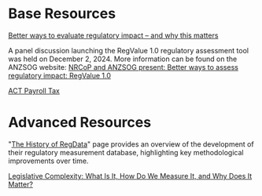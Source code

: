 # Base Resources

[Better ways to evaluate regulatory impact – and why this matters](https://anzsog.edu.au/news/better-ways-to-evaluate-regulatory-impact-and-why-this-matters/)

A panel discussion launching the RegValue 1.0 regulatory assessment tool was held on December 2, 2024.  More information can be found on the ANZSOG website: [NRCoP and ANZSOG present: Better ways to assess regulatory impact: RegValue 1.0](https://anzsog.edu.au/learning-and-development/events-and-conferences/nrcop-and-anzsog-present-better-ways-to-assess-regulatory-impact-regvalue-1-0/)

[ACT Payroll Tax](https://www.revenue.act.gov.au/payroll-tax)


# Advanced Resources

"[The History of RegData](https://www.quantgov.org/history)" page provides an overview of the development of their regulatory measurement database, highlighting key methodological improvements over time.

[Legislative Complexity: What Is It, How Do We Measure It, and Why Does It Matter?](https://www.auspublaw.org/blog/2022/11/legislative-complexity-what-is-it-how-do-we-measure-it-and-why-does-it-matter)
